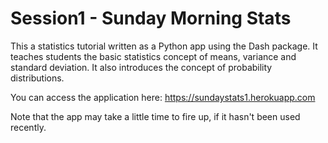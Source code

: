 # Session1 - Sunday Morning Stats

This a statistics tutorial written as a Python app using the Dash package.  It teaches students the basic statistics concept of means, variance and standard deviation.  It also introduces the concept of probability distributions. 

You can access the application here: https://sundaystats1.herokuapp.com

Note that the app may take a little time to fire up, if it hasn't been used recently.

